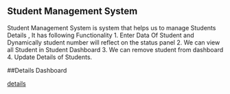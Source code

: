 ## Student Management System 

Student Management System is system that helps us to manage Students Details , It has following Functionality 1. Enter Data Of Student and Dynamically student number will reflect on the status panel 2. We can view all Student in Student Dashboard 3. We can remove student from dashboard 4. Update Details of Students.


##Details Dashboard

[details](https://github.com/AnkitRana26/Student-Managment/blob/main/src/Details%20DashBoard.png)

